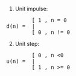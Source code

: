 1. Unit impulse: 
<pre>
        [ 1 , n = 0
d(n) =  |
        [ 0 , n != 0
</pre>

2. Unit step:
<pre>
        [ 0 , n <0
u(n) =  |
        [ 1 , n >= 0
